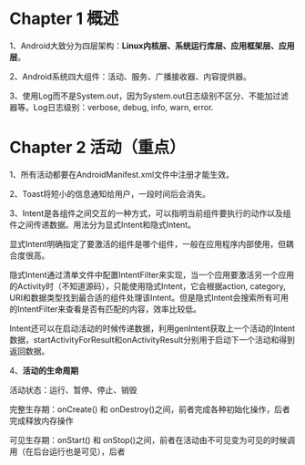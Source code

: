 # Chapter 1 概述
1、Android大致分为四层架构：**Linux内核层、系统运行库层、应用框架层、应用层**。

2、Android系统四大组件：活动、服务、广播接收器、内容提供器。

3、使用Log而不是System.out，因为System.out日志级别不区分、不能加过滤器等。Log日志级别：verbose, debug, info, warn, error.

# Chapter 2 活动（重点）
1、所有活动都要在AndroidManifest.xml文件中注册才能生效。

2、Toast将短小的信息通知给用户，一段时间后会消失。

3、Intent是各组件之间交互的一种方式，可以指明当前组件要执行的动作以及组件之间传递数据。用法分为显式Intent和隐式Intent。

显式Intent明确指定了要激活的组件是哪个组件，一般在应用程序内部使用，但耦合度很高。

隐式Intent通过清单文件中配置IntentFilter来实现，当一个应用要激活另一个应用的Activity时（不知道源码），只能使用隐式Intent，它会根据action, category, URI和数据类型找到最合适的组件处理该Intent。但是隐式Intent会搜索所有可用的IntentFilter来查看是否有匹配的内容，效率比较低。

Intent还可以在启动活动的时候传递数据，利用genIntent获取上一个活动的Intent数据，startActivityForResult和onActivityResult分别用于启动下一个活动和得到返回数据。

4、**活动的生命周期**

活动状态：运行、暂停、停止、销毁

完整生存期：onCreate() 和 onDestroy()之间，前者完成各种初始化操作，后者完成释放内存操作

可见生存期：onStart() 和 onStop()之间，前者在活动由不可见变为可见的时候调用（在后台运行也是可见），后者
